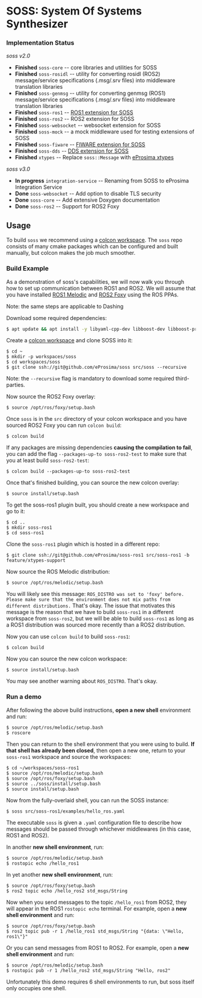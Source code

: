# SOSS: System Of Systems Synthesizer

### Implementation Status

*soss v2.0*

 * **Finished** `soss-core` -- core libraries and utilities for SOSS
 * **Finished** `soss-rosidl` -- utility for converting rosidl (ROS2) message/service specifications (.msg/.srv files) into middleware translation libraries
 * **Finished** `soss-genmsg` -- utility for converting genmsg (ROS1) message/service specifications (.msg/.srv files) into middleware translation libraries
 * **Finished** `soss-ros1` -- [ROS1 extension for SOSS](https://github.com/eprosima/soss-ros1.git)
 * **Finished** `soss-ros2` -- ROS2 extension for SOSS
 * **Finished** `soss-websocket` -- websocket extension for SOSS
 * **Finished** `soss-mock` -- a mock middleware used for testing extensions of SOSS
 * **Finished** `soss-fiware` -- [FIWARE extension for SOSS](https://github.com/eProsima/SOSS-FIWARE.git)
 * **Finished** `soss-dds` -- [DDS extension for SOSS](https://github.com/eProsima/SOSS-DDS.git)
 * **Finished** `xtypes` -- Replace `soss::Message` with [eProsima xtypes](https://github.com/eProsima/xtypes.git)

 *soss v3.0*

 * **In progress** `integration-service` -- Renaming from SOSS to eProsima Integration Service
 * **Done** `soss-websocket` -- Add option to disable TLS security
 * **Done** `soss-core` -- Add extensive Doxygen documentation
 * **Done** `soss-ros2` -- Support for ROS2 Foxy
 ## Usage

To build `soss` we recommend using a [colcon workspace](https://colcon.readthedocs.io/en/released/user/quick-start.html).
The `soss` repo consists of many cmake packages which can be configured and built manually, but colcon makes the job much
smoother.

### Build Example

As a demonstration of soss's capabilities, we will now walk you through how to set up communication between ROS1 and ROS2.
We will assume that you have installed
[ROS1 Melodic](http://wiki.ros.org/melodic/Installation/Ubuntu) and
[ROS2 Foxy](https://docs.ros.org/en/foxy/Installation/Linux-Install-Debians.html)
using the ROS PPAs.

Note: the same steps are applicable to Dashing

Download some required dependencies:

```bash
$ apt update && apt install -y libyaml-cpp-dev libboost-dev libboost-program-options-dev libssl-dev libwebsocketpp-dev
```

Create a [colcon workspace](https://colcon.readthedocs.io/en/released/user/quick-start.html) and clone SOSS into it:

```
$ cd ~
$ mkdir -p workspaces/soss
$ cd workspaces/soss
$ git clone ssh://git@github.com/eProsima/soss src/soss --recursive
```

Note: the `--recursive` flag is mandatory to download some required third-parties.

Now source the ROS2 Foxy overlay:

```
$ source /opt/ros/foxy/setup.bash
```

Once `soss` is in the `src` directory of your colcon workspace and you have sourced ROS2 Foxy you can run `colcon build`:

```
$ colcon build
```

If any packages are missing dependencies **causing the compilation to fail**, you can add the flag
`--packages-up-to soss-ros2-test` to make sure that you at least build `soss-ros2-test`:

```
$ colcon build --packages-up-to soss-ros2-test
```

Once that's finished building, you can source the new colcon overlay:

```
$ source install/setup.bash
```

To get the soss-ros1 plugin built, you should create a new workspace and go to it:

```
$ cd ..
$ mkdir soss-ros1
$ cd soss-ros1
```

Clone the `soss-ros1` plugin which is hosted in a different repo:

```
$ git clone ssh://git@github.com/eProsima/soss-ros1 src/soss-ros1 -b feature/xtypes-support
```

Now source the ROS Melodic distribution:

```
$ source /opt/ros/melodic/setup.bash
```

You will likely see this message: `ROS_DISTRO was set to 'foxy' before. Please make sure that the environment does not mix paths from different distributions.`
That's okay. The issue that motivates this message is the reason that we have to build `soss-ros1` in a different workspace from `soss-ros2`, but we will be able
to build `soss-ros1` as long as a ROS1 distribution was sourced more recently than a ROS2 distribution.

Now you can use `colcon build` to build `soss-ros1`:

```
$ colcon build
```

Now you can source the new colcon workspace:

```
$ source install/setup.bash
```

You may see another warning about `ROS_DISTRO`. That's okay.

### Run a demo

After following the above build instructions, **open a new shell** environment and run:

```
$ source /opt/ros/melodic/setup.bash
$ roscore
```

Then you can return to the shell environment that you were using to build. **If that shell has already been closed**,
then open a new one, return to your `soss-ros1` workspace and source the workspaces:

```
$ cd ~/workspaces/soss-ros1
$ source /opt/ros/melodic/setup.bash
$ source /opt/ros/foxy/setup.bash
$ source ../soss/install/setup.bash
$ source install/setup.bash
```

Now from the fully-overlaid shell, you can run the SOSS instance:

```
$ soss src/soss-ros1/examples/hello_ros.yaml
```

The executable `soss` is given a `.yaml` configuration file to describe how messages should be passed
through whichever middlewares (in this case, ROS1 and ROS2).

In another **new shell environment**, run:

```
$ source /opt/ros/melodic/setup.bash
$ rostopic echo /hello_ros1
```

In yet another **new shell environment**, run:

```
$ source /opt/ros/foxy/setup.bash
$ ros2 topic echo /hello_ros2 std_msgs/String
```

Now when you send messages to the topic `/hello_ros1` from ROS2, they will appear
in the ROS1 `rostopic echo` terminal. For example, open a **new shell environment** and run:

```
$ source /opt/ros/foxy/setup.bash
$ ros2 topic pub -r 1 /hello_ros1 std_msgs/String "{data: \"Hello, ros1\"}"
```

Or you can send messages from ROS1 to ROS2. For example, open a **new shell environment** and run:

```
$ source /opt/ros/melodic/setup.bash
$ rostopic pub -r 1 /hello_ros2 std_msgs/String "Hello, ros2"
```

Unfortunately this demo requires 6 shell environments to run, but soss itself only occupies
one shell.
